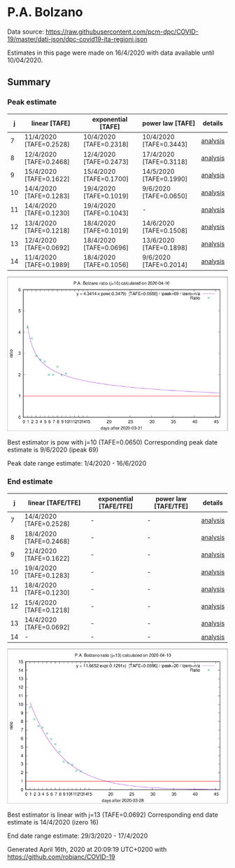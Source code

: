 # P.A. Bolzano


Data source: https://raw.githubusercontent.com/pcm-dpc/COVID-19/master/dati-json/dpc-covid19-ita-regioni.json

Estimates in this page were made on 16/4/2020 with data available until 10/04/2020.


## Summary 

### Peak estimate 
|j|linear [TAFE]|exponential [TAFE]|power law [TAFE]|details|
|---|----|-----------|---------|-------|
|7|11/4/2020 [TAFE=0.2528]|10/4/2020 [TAFE=0.2318]|10/4/2020 [TAFE=0.3443]|[analysis](COVID-19_p.a._bolzano_j7_2020-04-10.md)|
|8|12/4/2020 [TAFE=0.2468]|12/4/2020 [TAFE=0.2473]|17/4/2020 [TAFE=0.3118]|[analysis](COVID-19_p.a._bolzano_j8_2020-04-10.md)|
|9|15/4/2020 [TAFE=0.1622]|15/4/2020 [TAFE=0.1700]|14/5/2020 [TAFE=0.1990]|[analysis](COVID-19_p.a._bolzano_j9_2020-04-10.md)|
|10|14/4/2020 [TAFE=0.1283]|19/4/2020 [TAFE=0.1019]|9/6/2020 [TAFE=0.0650]|[analysis](COVID-19_p.a._bolzano_j10_2020-04-10.md)|
|11|14/4/2020 [TAFE=0.1230]|19/4/2020 [TAFE=0.1043]|-|[analysis](COVID-19_p.a._bolzano_j11_2020-04-10.md)|
|12|13/4/2020 [TAFE=0.1218]|18/4/2020 [TAFE=0.1019]|14/6/2020 [TAFE=0.1508]|[analysis](COVID-19_p.a._bolzano_j12_2020-04-10.md)|
|13|12/4/2020 [TAFE=0.0692]|18/4/2020 [TAFE=0.0696]|13/6/2020 [TAFE=0.1898]|[analysis](COVID-19_p.a._bolzano_j13_2020-04-10.md)|
|14|11/4/2020 [TAFE=0.1989]|18/4/2020 [TAFE=0.1056]|9/6/2020 [TAFE=0.2014]|[analysis](COVID-19_p.a._bolzano_j14_2020-04-10.md)|

![best peak estimate](COVID-19_p.a._bolzano_j10_2020-04-10.png)

Best estimator is pow with j=10 (TAFE=0.0650)
Corresponding peak date estimate is 9/6/2020 (ipeak 69)


Peak date range estimate: 1/4/2020 - 16/6/2020

### End estimate 
|j|linear [TAFE/TFE]|exponential [TAFE/TFE]|power law [TAFE/TFE]|details|
|---|----|-----------|---------|-------|
|7|14/4/2020 [TAFE=0.2528]|-|-|[analysis](COVID-19_p.a._bolzano_j7_2020-04-10.md)|
|8|18/4/2020 [TAFE=0.2468]|-|-|[analysis](COVID-19_p.a._bolzano_j8_2020-04-10.md)|
|9|21/4/2020 [TAFE=0.1622]|-|-|[analysis](COVID-19_p.a._bolzano_j9_2020-04-10.md)|
|10|19/4/2020 [TAFE=0.1283]|-|-|[analysis](COVID-19_p.a._bolzano_j10_2020-04-10.md)|
|11|18/4/2020 [TAFE=0.1230]|-|-|[analysis](COVID-19_p.a._bolzano_j11_2020-04-10.md)|
|12|15/4/2020 [TAFE=0.1218]|-|-|[analysis](COVID-19_p.a._bolzano_j12_2020-04-10.md)|
|13|14/4/2020 [TAFE=0.0692]|-|-|[analysis](COVID-19_p.a._bolzano_j13_2020-04-10.md)|
|14|-|-|-|[analysis](COVID-19_p.a._bolzano_j14_2020-04-10.md)|

![best zero estimate](COVID-19_p.a._bolzano_j13_2020-04-10.png)

Best estimator is linear with j=13 (TAFE=0.0692)
Corresponding end date estimate is 14/4/2020 (izero 16)


End date range estimate: 29/3/2020 - 17/4/2020

Generated April 16th, 2020 at 20:09:19 UTC+0200 with https://github.com/robianc/COVID-19
